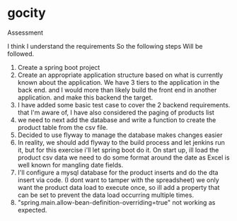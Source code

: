 # gocity
Assessment

I think I understand the requirements
So the following steps Will be followed.
1) Create a spring boot project
2) Create an appropriate application structure based on what is currently
known about the application. We have 3 tiers to the application in the back end.
and I would more than likely build the front end in another application. and
make this backend the target.
3) I have added some basic test case to cover the 2 backend requirements.
that I'm aware of, I have also considered the paging of products list
4) we need to next add the database and write a function to create
the product table from the csv file.
5) Decided to use flyway to manage the database makes changes easier
6) In reality, we should add flyway to the build process and let jenkins run it, but 
for this exercise i'll let spring boot do it. On start up, ill load the product csv data
we need to do some format around the date as Excel is well known for mangling date fields.
7) I'll configure a mysql database for the product inserts and do the dta insert via code.
(I dont want to tamper with the spreadsheet)
we only want the product data load to execute once, so ill add a property that can be set to prevent the data 
load occurring multiple times.
8) "spring.main.allow-bean-definition-overriding=true" not working as expected.
